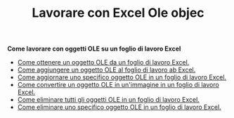 ﻿---
title: Lavorare con Excel Ole objec
second_title: Aspose.Cells Cloud Documen
linktitle: OleObject
type: docs
url: /it/oleobjects/
aliases: [/working-with-oleobjects/]
keywords: Get, add, delete, and update an OLE object in an Excel worksheet
description: Aspose.Cells Cloud REST API supporta l'acquisizione, l'aggiunta, l'eliminazione e l'aggiornamento di un oggetto OLE in un foglio di lavoro Excel. L'SDK supporta diversi linguaggi di sviluppo, tra cui Android, C#, Go, Java, NodeJS, Perl, PHP, Python, Ruby e Swift.
weight: 100
kwords: Excel, Office Cloud, REST API, Foglio di calcolo, PDF, CSV, Json, Markdown, OleObjects
---
**Come lavorare con oggetti OLE su un foglio di lavoro Excel**

- [Come ottenere un oggetto OLE da un foglio di lavoro Excel.](/cells/it/oleobjects/get/)
- [Come aggiungere un oggetto OLE al foglio di lavoro ab Excel.](/cells/it/oleobjects/add/)
- [Come aggiornare uno specifico oggetto OLE in un foglio di lavoro Excel.](/cells/it/oleobjects/update/)
- [Come convertire un oggetto OLE in un'immagine in un foglio di lavoro Excel.](/cells/it/oleobjects/convert/)
- [Come eliminare tutti gli oggetti OLE in un foglio di lavoro Excel.](/cells/it/oleobjects/clear/)
- [Come eliminare uno specifico oggetto OLE in un foglio di lavoro Excel.](/cells/it/oleobjects/delete/)
